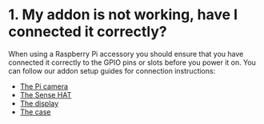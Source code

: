 # 1. My addon is not working, have I connected it correctly?

When using a Raspberry Pi accessory you should ensure that you have connected it correctly to the GPIO pins or slots before you power it on. You can follow our addon setup guides for connection instructions:

- [The Pi camera](picamera.md)
- [The Sense HAT](sensehat.md)
- [The display](display.md)
- [The case](case.md)
